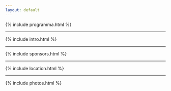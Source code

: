 ```yaml
---
layout: default
---
```


{% include programma.html %}

---

{% include intro.html %}

---

{% include sponsors.html %}

---

{% include location.html %}


---

{% include photos.html %}

